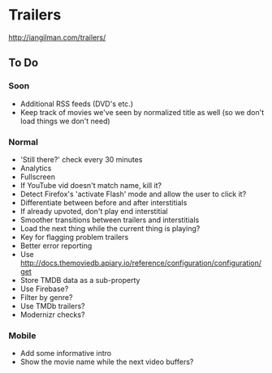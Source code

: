 # Trailers

http://iangilman.com/trailers/

## To Do

### Soon

* Additional RSS feeds (DVD's etc.)
* Keep track of movies we've seen by normalized title as well (so we don't load things we don't need)

### Normal

* 'Still there?' check every 30 minutes
* Analytics
* Fullscreen
* If YouTube vid doesn't match name, kill it?
* Detect Firefox's 'activate Flash' mode and allow the user to click it?
* Differentiate between before and after interstitials
* If already upvoted, don't play end interstitial
* Smoother transitions between trailers and interstitials
* Load the next thing while the current thing is playing?
* Key for flagging problem trailers
* Better error reporting
* Use http://docs.themoviedb.apiary.io/reference/configuration/configuration/get
* Store TMDB data as a sub-property
* Use Firebase?
* Filter by genre?
* Use TMDb trailers?
* Modernizr checks?

### Mobile

* Add some informative intro
* Show the movie name while the next video buffers?
